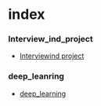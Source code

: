 # index

### Interview_ind_project

- [Interviewind project](./interviewind/initial_doc.md)

### deep_leanring

- [deep_learning](./deeplearning/index.md)
